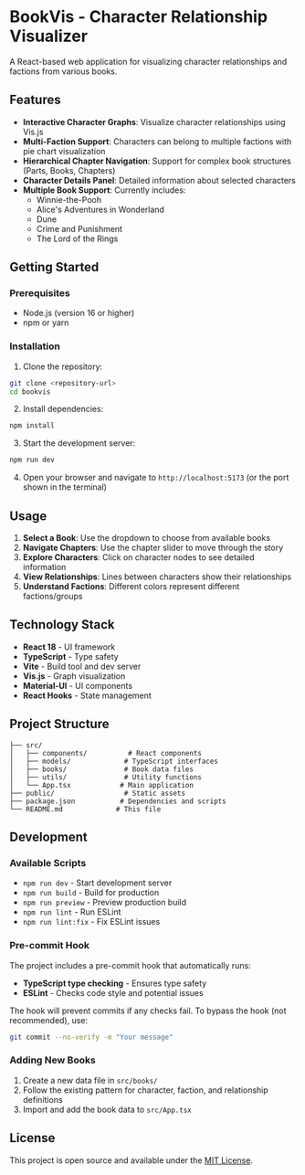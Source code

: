 # BookVis - Character Relationship Visualizer

A React-based web application for visualizing character relationships and factions from various books.

## Features

- **Interactive Character Graphs**: Visualize character relationships using Vis.js
- **Multi-Faction Support**: Characters can belong to multiple factions with pie chart visualization
- **Hierarchical Chapter Navigation**: Support for complex book structures (Parts, Books, Chapters)
- **Character Details Panel**: Detailed information about selected characters
- **Multiple Book Support**: Currently includes:
  - Winnie-the-Pooh
  - Alice's Adventures in Wonderland
  - Dune
  - Crime and Punishment
  - The Lord of the Rings

## Getting Started

### Prerequisites

- Node.js (version 16 or higher)
- npm or yarn

### Installation

1. Clone the repository:
```bash
git clone <repository-url>
cd bookvis
```

2. Install dependencies:
```bash
npm install
```

3. Start the development server:
```bash
npm run dev
```

4. Open your browser and navigate to `http://localhost:5173` (or the port shown in the terminal)

## Usage

1. **Select a Book**: Use the dropdown to choose from available books
2. **Navigate Chapters**: Use the chapter slider to move through the story
3. **Explore Characters**: Click on character nodes to see detailed information
4. **View Relationships**: Lines between characters show their relationships
5. **Understand Factions**: Different colors represent different factions/groups

## Technology Stack

- **React 18** - UI framework
- **TypeScript** - Type safety
- **Vite** - Build tool and dev server
- **Vis.js** - Graph visualization
- **Material-UI** - UI components
- **React Hooks** - State management

## Project Structure

```
├── src/
│   ├── components/          # React components
│   ├── models/             # TypeScript interfaces
│   ├── books/              # Book data files
│   ├── utils/              # Utility functions
│   └── App.tsx            # Main application
├── public/                 # Static assets
├── package.json           # Dependencies and scripts
└── README.md             # This file
```

## Development

### Available Scripts

- `npm run dev` - Start development server
- `npm run build` - Build for production
- `npm run preview` - Preview production build
- `npm run lint` - Run ESLint
- `npm run lint:fix` - Fix ESLint issues

### Pre-commit Hook

The project includes a pre-commit hook that automatically runs:
- **TypeScript type checking** - Ensures type safety
- **ESLint** - Checks code style and potential issues

The hook will prevent commits if any checks fail. To bypass the hook (not recommended), use:
```bash
git commit --no-verify -m "Your message"
```

### Adding New Books

1. Create a new data file in `src/books/`
2. Follow the existing pattern for character, faction, and relationship definitions
3. Import and add the book data to `src/App.tsx`

## License

This project is open source and available under the [MIT License](LICENSE).
